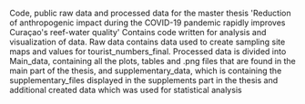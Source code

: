 
Code, public raw data and processed data for the master thesis 'Reduction of anthropogenic impact during the COVID-19 pandemic rapidly improves Curaçao's reef-water quality'
Contains code written for analysis and visualization of data.
Raw data contains data used to create sampling site maps and values for tourist_numbers_final. 
Processed data is divided into Main_data, containing all the plots, tables and .png files that are found in the main part of the thesis, and supplementary_data, which is containing the supplementary_files displayed in the supplements part in the thesis and additional created data which was used for statistical analysis


